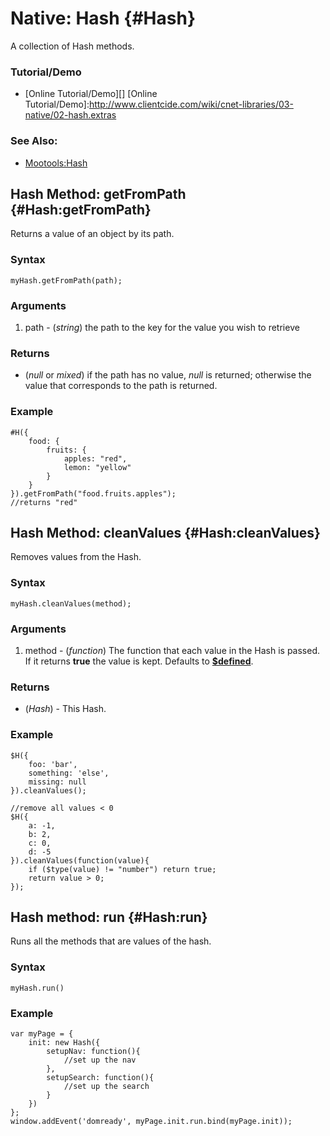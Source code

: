 Native: Hash {#Hash}
========================

A collection of Hash methods.

### Tutorial/Demo

* [Online Tutorial/Demo][]
[Online Tutorial/Demo]:http://www.clientcide.com/wiki/cnet-libraries/03-native/02-hash.extras


### See Also:

- [Mootools:Hash][]


Hash Method: getFromPath {#Hash:getFromPath}
-------------------------------------

Returns a value of an object by its path.

### Syntax

	myHash.getFromPath(path);

### Arguments

1. path - (*string*) the path to the key for the value you wish to retrieve

### Returns

* (*null* or *mixed*) if the path has no value, *null* is returned; otherwise the value that corresponds to the path is returned.

### Example

	#H({
		food: {
			fruits: {
				apples: "red",
				lemon: "yellow"
			}
		}
	}).getFromPath("food.fruits.apples");
	//returns "red"


Hash Method: cleanValues {#Hash:cleanValues}
-------------------------------------

Removes values from the Hash.

### Syntax

	myHash.cleanValues(method);

### Arguments

1. method - (*function*) The function that each value in the Hash is passed. If it returns **true** the value is kept. Defaults to **[$defined][]**.

### Returns

* (*Hash*) - This Hash.

### Example

	$H({
		foo: 'bar',
		something: 'else',
		missing: null
	}).cleanValues();

	//remove all values < 0
	$H({
		a: -1,
		b: 2,
		c: 0,
		d: -5
	}).cleanValues(function(value){
		if ($type(value) != "number") return true;
		return value > 0;
	});

Hash method: run {#Hash:run}
----------------------------

Runs all the methods that are values of the hash.

### Syntax

	myHash.run()

### Example

	var myPage = {
		init: new Hash({
			setupNav: function(){
				//set up the nav
			},
			setupSearch: function(){
				//set up the search
			}
		})
	};
	window.addEvent('domready', myPage.init.run.bind(myPage.init));

[Mootools:Hash]: /docs/core/Native/Hash
[$defined]: /docs/core/Core/Core#defined
